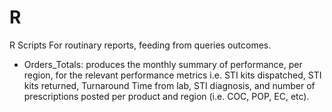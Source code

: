 # R
R Scripts
For routinary reports, feeding from queries outcomes.
- Orders_Totals: produces the monthly summary of performance, per region, for the relevant performance metrics i.e. STI kits dispatched, STI kits returned, Turnaround Time from lab, STI diagnosis, and number of prescriptions posted per product and region (i.e. COC, POP, EC, etc).
